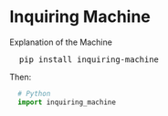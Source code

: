# Inquiring Machine
Explanation of the Machine
<pre>
  pip install inquiring-machine
</pre>
Then:
```Python
  # Python
  import inquiring_machine
```
